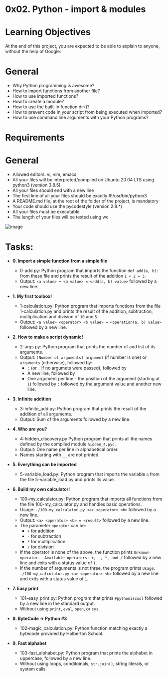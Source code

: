 # 0x02. Python - import & modules

# Learning Objectives
At the end of this project, you are expected to be able to explain to anyone, without the help of Google:

# General
* Why Python programming is awesome?
* How to import functions from another file?
* How to use imported functions?
* How to create a module?
* How to use the built-in function dir()?
* How to prevent code in your script from being executed when imported?
* How to use command line arguments with your Python programs?

# Requirements

# General
* Allowed editors: vi, vim, emacs
* All your files will be interpreted/compiled on Ubuntu 20.04 LTS using python3 (version 3.8.5)
* All your files should end with a new line
* The first line of all your files should be exactly #!/usr/bin/python3
* A README.md file, at the root of the folder of the project, is mandatory
* Your code should use the pycodestyle (version 2.8.*)
* All your files must be executable
* The length of your files will be tested using wc

![image](https://github.com/minarob23/alx-higher_level_programming/assets/102999008/3aa79c0b-c30a-4859-bfa6-2c8bcf01f42e)

# Tasks:
* **0. Import a simple function from a simple file**
  * 0-add.py: Python program that imports the function `def add(a, b):` from these file and prints the result of the addition `1 + 2 = 3`.
  * Output: `<a value> + <b value> = <add(a, b) value>` followed by a new line.

* **1. My first toolbox!**
  * 1-calculation.py: Python program that imports functions from the file 1-calculation.py and prints the result of the addition, subtraction, multiplication and division of `10` and `5`.
  * Output: `<a value> <operator> <b value> = <operation(a, b) value>` followed by a new line.

* **2. How to make a script dynamic!**
  * 2-args.py: Python program that prints the number of and list of its arguments.
  * Output: `[Number of arguments] argument` (if number is one) or `arguments` (otherwise), followed by:
    * `:` (or `.` if no argumets were passed), followed by
    * A new line, followed by
    * One argument per line - the position of the argument (starting at `1`) followed by `:` followed by the argument value and another new line.

* **3. Infinite addition**
  * 3-infinite_add.py: Python program that prints the result of the addition of all arguments.
  * Output: Sum of the arguments followed by a new line.

* **4. Who are you?**
  * 4-hidden_discovery.py Python program that prints all the names defined by the compiled module `hidden_4.pyc`.
  * Output: One name per line in alphabetical order.
  * Names starting with `__` are not printed.

* **5. Everything can be imported**
  * 5-variable_load.py: Python program that imports the variable `a` from the file 5-variable_load.py and prints its value.

* **6. Build my own calculator!**
  * 100-my_calculator.py: Python program that imports all functions from the file 100-my_calculator.py and handles basic operations.
  * Usage: `./100-my_calculator.py <a> <operator> <b>` followed by a new line.
  * Output: `<a> <operator> <b> = <result>` followed by a new line.
  * The parameter `operator` can be:
    * `+` for addition
    * `-` for subtraction
    * `*` for multiplication
    * `/` for division
  * If the operator is none of the above, the function prints `Unknown operator.  Available operators: +, -, *, and /` followed by a new line and exits  with a status value of `1`.
  * If the number of arguments is not three, the program prints `Usage: ./100-my_calculator.py <a> <operator> <b>` followed by a new line and exits with a status value of `1`.

* **7. Easy print**
  * 101-easy_print.py: Python program that prints `#pythoniscool` followed by a new line in the standard output.
  * Without using `print`, `eval`, `open`, or `sys`.

* **8. ByteCode -> Python #3**
  * 102-magic_calculation.py: Python function matching exactly a bytecode provided by Holberton School.

* **9. Fast alphabet**
  * 103-fast_alphabet.py: Python program that prints the alphabet in uppercase, followed by a new line.
  * Without using loops, conditoinals, `str.join()`, string literals, or system calls.
